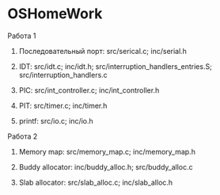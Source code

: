 # OSHomeWork

Работа 1

1. Последовательный порт: src/serical.c; inc/serial.h

2. IDT: src/idt.c; inc/idt.h; src/interruption_handlers_entries.S; src/interruption_handlers.c

3. PIC: src/int_controller.c; inc/int_controller.h

4. PIT: src/timer.c; inc/timer.h

5. printf: src/io.c; inc/io.h

Работа 2

1. Memory map: src/memory_map.c; inc/memory_map.h

2. Buddy allocator: inc/buddy_alloc.h; src/buddy_alloc.c

3. Slab allocator: src/slab_alloc.c; inc/slab_alloc.h
